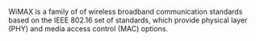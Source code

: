 WiMAX is a family of of wireless broadband communication standards based on the IEEE 802.16 set of standards, which provide physical layer (PHY) and media access control (MAC) options.